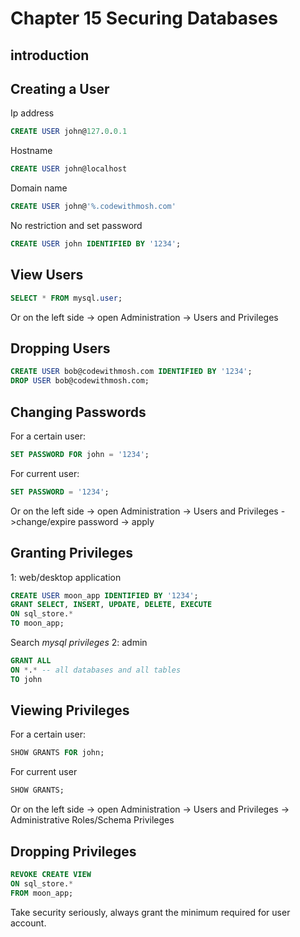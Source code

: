 # Chapter 15 Securing Databases

## introduction

## Creating a User
Ip address
``` sql
CREATE USER john@127.0.0.1
```

Hostname
``` sql
CREATE USER john@localhost
```

Domain name
``` sql
CREATE USER john@'%.codewithmosh.com'
```

No restriction and set password
``` sql
CREATE USER john IDENTIFIED BY '1234';
```

## View Users
``` sql
SELECT * FROM mysql.user;
```
Or on the left side -> open Administration -> Users and Privileges

## Dropping Users
``` sql
CREATE USER bob@codewithmosh.com IDENTIFIED BY '1234';
DROP USER bob@codewithmosh.com;
```

## Changing Passwords
For a certain user:
``` sql
SET PASSWORD FOR john = '1234';
```

For current user:
``` sql
SET PASSWORD = '1234';
```
Or on the left side -> open Administration -> Users and Privileges ->change/expire password -> apply

## Granting Privileges
1: web/desktop application
``` sql
CREATE USER moon_app IDENTIFIED BY '1234';
GRANT SELECT, INSERT, UPDATE, DELETE, EXECUTE
ON sql_store.*
TO moon_app;
```

Search *mysql privileges*
2: admin
``` sql
GRANT ALL
ON *.* -- all databases and all tables
TO john
```

## Viewing Privileges
For a certain user:
``` sql
SHOW GRANTS FOR john;
```

For current user
``` sql
SHOW GRANTS;
```
Or on the left side -> open Administration -> Users and Privileges -> Administrative Roles/Schema Privileges

## Dropping Privileges
``` sql
REVOKE CREATE VIEW
ON sql_store.*
FROM moon_app;
```
Take security seriously, always grant the minimum required for user account.
